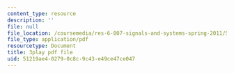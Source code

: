 ```yaml
---
content_type: resource
description: ''
file: null
file_location: /coursemedia/res-6-007-signals-and-systems-spring-2011/51219ae402790c8c9c43e49ce47ce047_D3bblng-Kcc.pdf
file_type: application/pdf
resourcetype: Document
title: 3play pdf file
uid: 51219ae4-0279-0c8c-9c43-e49ce47ce047
---
```

